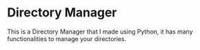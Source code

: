 # Directory Manager
 This is a Directory Manager that I made using Python, it has many functionalities to manage your directories.
